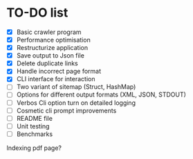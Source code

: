 # TO-DO list

- [x] Basic crawler program
- [x] Performance optimisation
- [x] Restructurize application
- [x] Save output to Json file
- [x] Delete duplicate links
- [x] Handle incorrect page format
- [x] CLI interface for interaction
- [ ] Two variant of sitemap (Struct, HashMap)
- [ ] Options for different output formats (XML, JSON, STDOUT)
- [ ] Verbos Cli option turn on detailed logging
- [ ] Cosmetic cli prompt improvements
- [ ] README file
- [ ] Unit testing
- [ ] Benchmarks

Indexing pdf page?